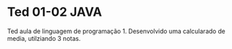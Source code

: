 # Ted 01-02 JAVA
 Ted aula de linguagem de programação 1.
 Desenvolvido uma calcularado de media, utilziando 3 notas.

